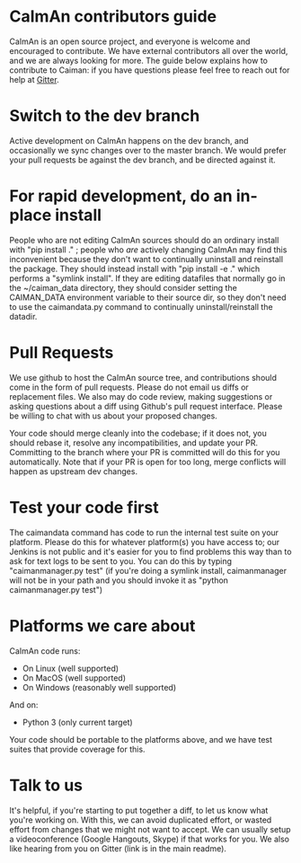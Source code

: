# CaImAn contributors guide
CaImAn is an open source project, and everyone is welcome and encouraged to contribute. We have external contributors all over the world, and we are always looking for more. The guide below explains how to contribute to Caiman: if you have questions please feel free to reach out for help at [Gitter](https://app.gitter.im/#/room/#agiovann_Constrained_NMF:gitter.im). 

Switch to the dev branch
========================
Active development on CaImAn happens on the dev branch, and occasionally we sync changes over to the master branch. We would prefer your pull requests be against the dev branch, and be directed against it.

For rapid development, do an in-place install
=============================================
People who are not editing CaImAn sources should do an ordinary install with "pip install ." ; people who *are* actively changing CaImAn may find this inconvenient because they don't want to continually uninstall and reinstall the package. They should instead install with "pip install -e ." which performs a "symlink install". If they are editing datafiles that normally go in the ~/caiman_data directory, they should consider setting the CAIMAN_DATA environment variable to their source dir, so they don't need to use the caimandata.py command to continually uninstall/reinstall the datadir.

Pull Requests
=============
We use github to host the CaImAn source tree, and contributions should come in the form of pull requests. Please do not email us diffs or replacement files. We also may do code review, making suggestions or asking questions about a diff using Github's pull request interface. Please be willing to chat with us about your proposed changes.

Your code should merge cleanly into the codebase; if it does not, you should rebase it, resolve any incompatibilities, and update your PR. Committing to the branch where your PR is committed will do this for you automatically. Note that if your PR is open for too long, merge conflicts will happen as upstream dev changes.

Test your code first
====================
The caimandata command has code to run the internal test suite on your platform. Please do this for whatever platform(s) you have access to; our Jenkins is not public and it's easier for you to find problems this way than to ask for text logs to be sent to you. You can do this by typing "caimanmanager.py test" (if you're doing a symlink install, caimanmanager will not be in your path and you should invoke it as "python caimanmanager.py test")

Platforms we care about
=======================
CaImAn code runs:
* On Linux (well supported)
* On MacOS (well supported)
* On Windows (reasonably well supported)

And on:
* Python 3 (only current target)

Your code should be portable to the platforms above, and we have test suites that provide coverage for this.

Talk to us
==========
It's helpful, if you're starting to put together a diff, to let us know what you're working on. With this, we can avoid duplicated effort, or wasted effort from changes that we might not want to accept. We can usually setup a videoconference (Google Hangouts, Skype) if that works for you. We also like hearing from you on Gitter (link is in the main readme).
